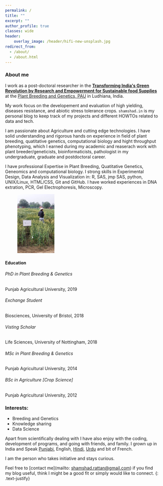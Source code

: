 ```yaml
---
permalink: /
title: ""
excerpt: ""
author_profile: true
classes: wide
header:
    overlay_image: /header/hifi-new-unsplash.jpg
redirect_from: 
  - /about/
  - /about.html
---
```

### About me

I work as a post-doctoral researcher in the **[Transforming India's Green Revolution by Research and Empowerment for Sustainable food Supplies](https://tigr2ess.globalfood.cam.ac.uk/fps/FP3)** at the [Plant Breeding and Genetics, PAU](https://www.pau.edu/coa/index.php?_act=manageDepartments&DO=viewDepartment&intLinkID=9) in Ludhiana, India.

My work focus on the developement and evaluation of high yielding, diseases resistance, and abiotic stress tolerance crops. `shamshad.in` is my personal blog to keep track of my projects and different HOWTOs related to data and tech. 

I am passionate about Agriculture and cutting edge technologies. I have solid understanding and rigorous hands on experience in field of plant breeding, quatitative genetics, computational biology and hight throughput phenotyping, which I earned during my academic and reaserach work with plant breeder/geneticists, bioinformaticists, pathologist in my undergraduate, graduate and postdoctoral career. 

I have professional Expertise in Plant Breeding, Quatitative Genetics, Geneomics and computational biology. I strong skills in Experimental Design, Data Analysis and Visualization in: R, SAS, jmp SAS, python, UNIX/Linux, HTML/CSS, Git and GitHub. I have worked experiences in DNA extration, PCR, Gel Electrophoresis, Microscopy.

<figure style="width: 24%" class="align-right">
  <img src="/images/crisat-hyderabad.jpg" alt="">
</figure> 

#### Education

<div class="edu">

<h6><i class="fa-solid fa-graduation-cap"></i> PhD in Plant Breeding & Genetics </h6>
Punjab Agricultural University, 2019

<h6><i class="fa-solid fa-building-columns"></i> Exchange Student </h6>
Biosciences, University of Bristol, 2018

<h6><i class="fa-solid fa-building-columns"></i> Visting Scholar</h6>
Life Sciences, University of Nottingham, 2018

<h6><i class="fa-solid fa-graduation-cap"></i> MSc in Plant Breeding & Genetics</h6>
 Punjab Agricultural University, 2014

<h6> <i class="fa-solid fa-graduation-cap"></i> 
BSc in  Agriculture [Crop Science]</h6>Punjab Agricultural University, 2012
 </div>

### Interests:
* Breeding and Genetics                       
* Knowledge sharing
* Data Science

Apart from scientifically dealing with I have also enjoy with the coding, development of programs, and going with friends, and family. I grown up in India and Speak [Punjabi](https://en.wikipedia.org/wiki/Punjabi_language), English, [Hindi](https://en.wikipedia.org/wiki/Hindi), [Urdu](https://en.wikipedia.org/wiki/Urdu) and bit of French.


I am the person who takes initiative and stays curious.

Feel free to [contact me](mailto: shamshad.rattan@gmail.com) if you find my blog useful, think I might be a good fit or simply would like to connect.
{: .text-justify}
